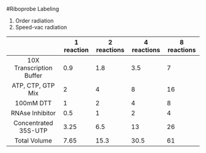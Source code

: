 #Riboprobe Labeling

1. Order radiation
2. Speed-vac radiation

|   |  1 reaction | 2 reactions  | 4 reactions  | 8 reactions  |
|:-:|---|---|---|---|
| 10X Transcription Buffer  | 0.9  | 1.8  | 3.5  | 7  |
| ATP, CTP, GTP Mix  | 2  | 4  | 8  | 16  |
| 100mM DTT  | 1  | 2  | 4  | 8  |
| RNAse Inhibitor  | 0.5  | 1  | 2  | 4  |
| Concentrated 35S-UTP  | 3.25  | 6.5  | 13  | 26  |
| Total Volume  | 7.65  | 15.3  | 30.5  | 61  |
